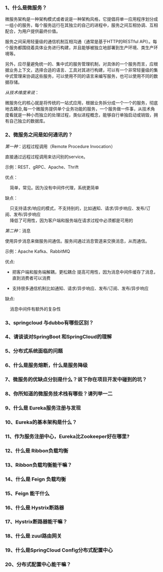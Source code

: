### 1、什么是微服务？

微服务架构是一种架构模式或者说是一种架构风格，它提倡将单一应用程序划分成一组小的服务，每个服务运行在其独立的自己的进程中，服务之间互相协调、互相配合，为用户提供最终价值。

服务之间采用轻量级的通信机制互相沟通（通常是基于HTTP的RESTful API）。每个服务都围绕着具体业务进行构建，并且能够被独立地部署到生产环境、类生产环境等。

另外，应尽量避免统一的、集中式的服务管理机制，对具体的一个服务而言，应根据业务上下文，选择合适的语言、工具对其进行构建，可以有一个非常轻量级的集中式管理来协调这些服务，可以使用不同的语言来编写服务，也可以使用不同的数据存储。

_从技术维度来说_：

微服务化的核心就是将传统的一站式应用，根据业务拆分成一个一个的服务，彻底地去耦合,每一个微服务提供单个业务功能的服务，一个服务做一件事，从技术角度看就是一种小而独立的处理过程，类似进程概念，能够自行单独启动或销毁，拥有自己独立的数据库。

### 2、微服务之间是如何通讯的？

_第一种_：远程过程调用（Remote Procedure Invocation）

直接通过远程过程调用来访问别的service。

示例：REST、gRPC、Apache、Thrift

优点：

    简单，常见。因为没有中间件代理，系统更简单

缺点：

    只支持请求/响应的模式，不支持别的，比如通知、请求/异步响应、发布/订阅、发布/异步响应  
    降低了可用性，因为客户端和服务端在请求过程中必须都是可用的

  


_第二种_：消息

使用异步消息来做服务间通信。服务间通过消息管道来交换消息，从而通信。

示例：Apache Kafka、RabbitMQ

优点:

* 把客户端和服务端解耦，更松耦合 提高可用性，因为消息中间件缓存了消息，直到消费者可以消费

* 支持很多通信机制比如通知、请求/异步响应、发布/订阅、发布/异步响应

缺点:

    消息中间件有额外的复杂性

### 3、springcloud 与dubbo有哪些区别？

### 4、请谈谈对SpringBoot 和SpringCloud的理解

### 5、分布式系统面临的问题

### 6、什么是服务熔断，什么是服务降级

### 7、微服务的优缺点分别是什么？说下你在项目开发中碰到的坑？

### 8、你所知道的微服务技术栈有哪些？请列举一二

### 9、什么是 Eureka服务注册与发现

### 10、Eureka的基本架构是什么？

### 11、作为服务注册中心，Eureka比Zookeeper好在哪里?

### 12、什么是 Ribbon负载均衡

### 13、Ribbon负载均衡能干嘛？

### 14、什么是 Feign 负载均衡

### 15、Feign 能干什么

### 16、什么是 Hystrix断路器

### 17、Hystrix断路器能干嘛？

### 18、什么是 zuul路由网关

### 19、什么是SpringCloud Config分布式配置中心

### 20、分布式配置中心能干嘛？



